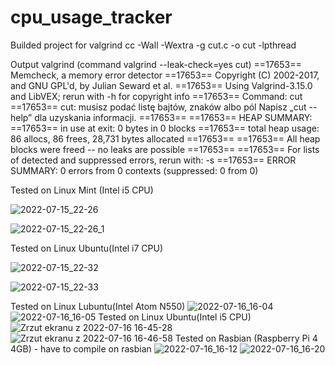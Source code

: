# cpu_usage_tracker

Builded project for valgrind 
cc -Wall -Wextra -g cut.c -o cut -lpthread

Output valgrind (command valgrind --leak-check=yes cut)
==17653== Memcheck, a memory error detector
==17653== Copyright (C) 2002-2017, and GNU GPL'd, by Julian Seward et al.
==17653== Using Valgrind-3.15.0 and LibVEX; rerun with -h for copyright info
==17653== Command: cut
==17653== 
cut: musisz podać listę bajtów, znaków albo pól
Napisz „cut --help” dla uzyskania informacji.
==17653== 
==17653== HEAP SUMMARY:
==17653==     in use at exit: 0 bytes in 0 blocks
==17653==   total heap usage: 86 allocs, 86 frees, 28,731 bytes allocated
==17653== 
==17653== All heap blocks were freed -- no leaks are possible
==17653== 
==17653== For lists of detected and suppressed errors, rerun with: -s
==17653== ERROR SUMMARY: 0 errors from 0 contexts (suppressed: 0 from 0)

Tested on Linux Mint (Intel i5 CPU)

![2022-07-15_22-26](https://user-images.githubusercontent.com/17749811/179307163-a688728d-44e8-4329-8d7e-3b67ee5e2558.png)

![2022-07-15_22-26_1](https://user-images.githubusercontent.com/17749811/179307253-bf3b8437-7446-43ec-a643-45cd54b1ae2b.png)

Tested on Linux Ubuntu(Intel i7 CPU)

![2022-07-15_22-32](https://user-images.githubusercontent.com/17749811/179307365-75195702-f065-4986-ac08-977c8666ba93.png)

![2022-07-15_22-33](https://user-images.githubusercontent.com/17749811/179307405-b3ff8575-b9fc-41e9-b042-23cc0b093cd9.png)

Tested on Linux Lubuntu(Intel Atom N550)
![2022-07-16_16-04](https://user-images.githubusercontent.com/17749811/179359930-5a901611-040d-4239-93f9-6d1480abef0e.png)
![2022-07-16_16-05](https://user-images.githubusercontent.com/17749811/179359940-41e42a4d-bf73-47b6-b1e3-04d0c8b43534.png)
Tested on Linux Ubuntu(Intel i5 CPU)
![Zrzut ekranu z 2022-07-16 16-45-28](https://user-images.githubusercontent.com/17749811/179360000-6120fe3f-21af-416a-a3b9-f07105767a06.png)
![Zrzut ekranu z 2022-07-16 16-46-58](https://user-images.githubusercontent.com/17749811/179360005-5c074e94-57a3-44e3-954d-90234cf05307.png)
Tested on Rasbian (Raspberry Pi 4 4GB) - have to compile on rasbian
![2022-07-16_16-12](https://user-images.githubusercontent.com/17749811/179360111-0121f732-fede-49f6-8f47-25a560da1df5.png)
![2022-07-16_16-20](https://user-images.githubusercontent.com/17749811/179360129-baaf30f6-71a9-447d-84fd-ad59c72e3b20.png)








